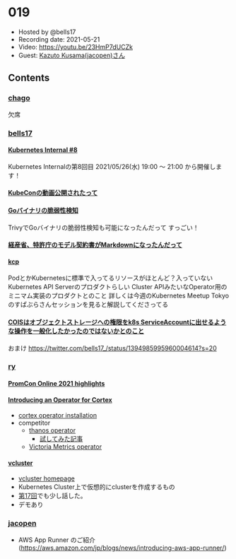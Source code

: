 # 019

- Hosted by @bells17
- Recording date: 2021-05-21
- Video: https://youtu.be/23HmP7dUCZk
- Guest: [Kazuto Kusama(jacopen)さん](https://twitter.com/jacopen)

## Contents

### [chago](https://twitter.com/it__chago)
欠席

### [bells17](https://twitter.com/bells17_)

#### [Kubernetes Internal #8](https://k8sinternal.connpass.com/event/212249/)

Kubernetes Internalの第8回目
2021/05/26(水) 19:00 〜 21:00
から開催します！

#### [KubeConの動画公開されたって](https://twitter.com/superbrothers/status/1393362911528034304?s=21)

#### [Goバイナリの脆弱性検知](https://knqyf263.hatenablog.com/entry/2021/04/30/061147)

TrivyでGoバイナリの脆弱性検知も可能になったんだって
すっごい！

#### [経産省、特許庁のモデル契約書がMarkdownになったんだって](https://twitter.com/taisukef/status/1395625301258870789)

#### [kcp](https://github.com/kcp-dev/kcp)

PodとかKubernetesに標準で入ってるリソースがほとんど？入っていないKubernetes API Serverのプロダクトらしい
Cluster APIみたいなOperator用のミニマム実装のプロダクトとのこと
詳しくは今週のKubernetes Meetup Tokyoのすぱぶらさんセッションを見ると解説してくださってる

#### [COISはオブジェクトストレージへの権限をk8s ServiceAccountに出せるような操作を一般化したかったのではないかとのこと](https://twitter.com/ymmt2005/status/1394987060906373122?s=20)

おまけ
https://twitter.com/bells17_/status/1394985995960004614?s=20

### [ry](https://twitter.com/URyo_0213)

#### [PromCon Online 2021 highlights](https://sysdig.com/blog/promcon-online-2021/)

#### [Introducing an Operator for Cortex](https://opstrace.com/blog/introducing-a-cortex-operator/)
- [cortex operator installation](https://github.com/opstrace/cortex-operator#installation)
- competitor
  - [thanos operator](https://github.com/banzaicloud/thanos-operator)
    - [試してみた記事](https://qiita.com/kentakozuka/items/991c6733ccdfc61aaa36)
  - [Victoria Metrics operator](https://github.com/VictoriaMetrics/operator)

#### [vcluster](https://github.com/loft-sh/vcluster)
- [vcluster homepage](https://www.vcluster.com/)
- Kubernetes Cluster上で仮想的にclusterを作成するもの
- [第17回](https://github.com/kubernetes-internal/kubenews/tree/main/episodes/017)でも少し話した。
- デモあり

### [jacopen](https://twitter.com/jacopen)
- AWS App Runner のご紹介(https://aws.amazon.com/jp/blogs/news/introducing-aws-app-runner/)
